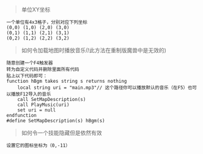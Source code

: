 
> 单位XY坐标
```
一个单位有4x3格子，分别对应下列坐标
(0,0) (1,0) (2,0) (3,0)
(0,1) (1,1) (2,1) (3,1)
(0,2) (1,2) (2,2) (3,2)
```

> 如何令加载地图时播放音乐(!此方法在重制版魔兽中是无效的)
```
随意创建一个F4触发器
转为自定义代码并删除里面所有代码
贴上以下代码即可：
function hBgm takes string s returns nothing
	local string uri = "main.mp3"// 这个路径你可以播放默认的音乐（在F5）也可以播放F12导入的音乐
	call SetMapDescription(s)
	call PlayMusic(uri)
	set uri = null
endfunction
#define SetMapDescription(s) hBgm(s)
```

> 如何令一个技能隐藏但是依然有效
```
设置它的图标坐标为（0,-11）
```



